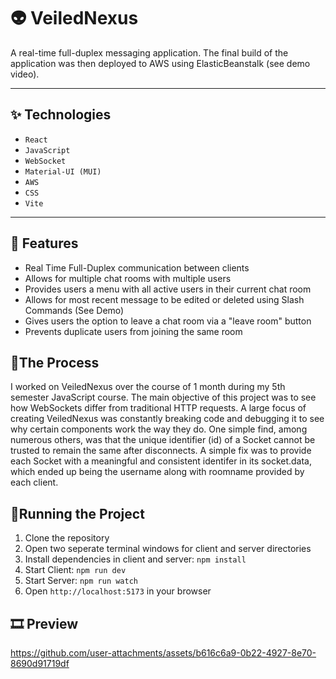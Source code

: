 # 👽 VeiledNexus

A real-time full-duplex messaging application. The final build of the application was then deployed to AWS using ElasticBeanstalk (see demo video).

---

## ✨ Technologies

- `React`
- `JavaScript`
- `WebSocket`
- `Material-UI (MUI)`
- `AWS`
- `CSS`
- `Vite`

---

## 🚀 Features

- Real Time Full-Duplex communication between clients
- Allows for multiple chat rooms with multiple users
- Provides users a menu with all active users in their current chat room
- Allows for most recent message to be edited or deleted using Slash Commands (See Demo)
- Gives users the option to leave a chat room via a "leave room" button
- Prevents duplicate users from joining the same room

## 📍The Process

I worked on VeiledNexus over the course of 1 month during my 5th semester JavaScript course. The main objective of this project was to see how WebSockets differ from traditional HTTP requests. A large focus of creating VeiledNexus was constantly breaking code and debugging it to see why certain components work the way they do. One simple find, among numerous others, was that the unique identifier (id) of a Socket cannot be trusted to remain the same after disconnects. A simple fix was to provide each Socket with a meaningful and consistent identifer in its socket.data, which ended up being the username along with roomname provided by each client.

## 🚦Running the Project

1. Clone the repository
2. Open two seperate terminal windows for client and server directories
3. Install dependencies in client and server: `npm install`
4. Start Client: `npm run dev`
5. Start Server: `npm run watch`
6. Open `http://localhost:5173` in your browser

## 🎞️ Preview

https://github.com/user-attachments/assets/b616c6a9-0b22-4927-8e70-8690d91719df
